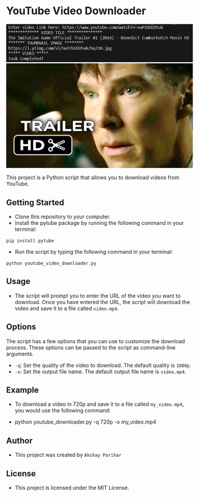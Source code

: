 # YouTube Video Downloader

![.](Output.png)
![.](ThumbNail.jpg)


This project is a Python script that allows you to download videos from YouTube.

## Getting Started

* Clone this repository to your computer.
* Install the pytube package by running the following command in your terminal:

```
pip install pytube
```

* Run the script by typing the following command in your terminal:

```
python youtube_video_downloader.py
```

## Usage

* The script will prompt you to enter the URL of the video you want to download. Once you have entered the URL, the script will download the video and save it to a file called `video.mp4`.

## Options

The script has a few options that you can use to customize the download process. These options can be passed to the script as command-line arguments.

* `-q`: Set the quality of the video to download. The default quality is `1080p`.
* `-o`: Set the output file name. The default output file name is `video.mp4`.

## Example

* To download a video in 720p and save it to a file called `my_video.mp4`, you would use the following command:


* python youtube_downloader.py -q 720p -o my_video.mp4


## Author

* This project was created by ```Akshay Parihar```

## License

* This project is licensed under the MIT License.
